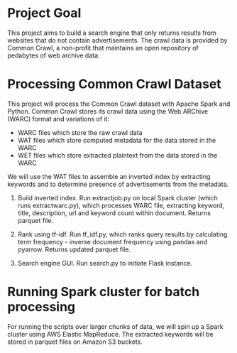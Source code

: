 
# Project Goal

This project aims to build a search engine that only returns results from websites that do not contain advertisements. The crawl data is provided by Common Crawl, a non-profit that maintains an open repository of pedabytes of web archive data. 


# Processing Common Crawl Dataset

This project will process the Common Crawl dataset with Apache Spark and Python. Common Crawl stores its crawl data using the Web ARChive (WARC) format and variations of it:

+ WARC files which store the raw crawl data
+ WAT files which store computed metadata for the data stored in the WARC
+ WET files which store extracted plaintext from the data stored in the WARC

We will use the WAT files to assemble an inverted index by extracting keywords and to determine presence of advertisements from the metadata. 

1. Build inverted index. Run extractjob.py on local Spark cluster (which runs extractwarc.py), which processes WARC file, extracting keyword, title, description, url and keyword count within document. Returns parquet file.

2. Rank using tf-idf. Run tf_idf.py, which ranks query results by calculating term frequency - inverse document frequency using pandas and pyarrow. Returns updated parquet file.

3. Search engine GUI. Run search.py to initiate Flask instance.

# Running Spark cluster for batch processing

For running the scripts over larger chunks of data, we will spin up a Spark cluster using AWS Elastic MapReduce. The extracted keywords will be stored in parquet files on Amazon S3 buckets.





